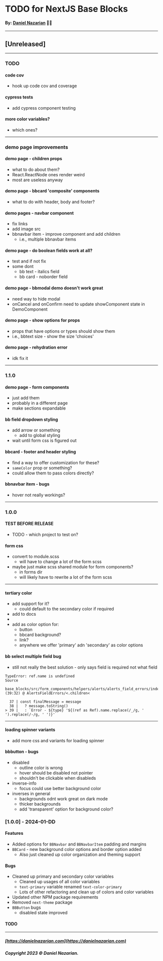 # TODO for NextJS Base Blocks
#### By: [Daniel Nazarian](https://danielnazarian) 🐧👹

-------------------------------------------------------
## [Unreleased]
------

### TODO

#### code cov
- hook up code cov and coverage


#### cypress tests
- add cypress component testing


#### more color variables?
- which ones?


----
### demo page improvements


#### demo page - children props
- what to do about them?
- React.ReactNode ones render weird
- most are useless anyway


#### demo page - bbcard 'composite' components
- what to do with header, body and footer?


#### demo pages - navbar component
- fix links
- add image src
- bbnavbar item - improve component and add children
  - i.e., multiple bbnavbar items


#### demo page - do boolean fields work at all?
- test and if not fix
- some dont
  - bb text - italics field
  - bb card - noborder field


#### demo page - bbmodal demo doesn't work great
- need way to hide modal
- onCancel and onConfirm need to update showComponent state in DemoComponent



#### demo page - show options for props
- props that have options or types should show them
- i.e., bbtext size - show the size 'choices'


#### demo page - rehydration error
- idk fix it



----
### 1.1.0


#### demo page - form components
- just add them
- probably in a different page
- make sections expandable


#### bb field dropdown styling
- add arrow or something
  - add to global styling
- wait until form css is figured out


#### bbcard - footer and header styling
- find a way to offer customization for these?
- `sameColor` prop or something?
- could allow them to pass colors directly?



#### bbnavbar item - bugs
- hover not really workings?


----
### 1.0.0


#### TEST BEFORE RELEASE
- TODO - which project to test on?


#### form css
- convert to module.scss
  - will have to change a lot of the form scss
- maybe just make scss shared module for form components?
  - in forms dir
  - will likely have to rewrite a lot of the form scss


----

#### tertiary color
- add support for it?
  - could default to the secondary color if required
- add to docs
-
- add as color option for:
  - button
  - bbcard background?
  - link?
  - anywhere we offer 'primary' adn 'secondary' as color options



#### bb select multiple field bug
- still not really the best solution - only says field is required not what field

```
TypeError: ref.name is undefined
Source

base_blocks/src/form_components/helpers/alerts/alerts_field_errors/index.tsx (39:32) @ AlertsFieldErrors/<.children<

  37 | const finalMessage = message
  38 |   ? message.toString()
> 39 |   : `Error - ${type} '${(ref as Ref).name.replace(/_/g, ' ').replace(/-/g, ' ')}'
```

---


#### loading spinner variants
- add more css and variants for loading spinner



#### bbbutton - bugs
- disabled
  - outline color is wrong
  - hover should be disabled not pointer
  - shouldn't be clickable when disableds
- inverse-info
  - focus could use better background color
- inverses in general
  - backgrounds odnt work great on dark mode
  - thicker backgrounds
  - add 'transparent' option for background color?




### [1.0.0] - 2024-01-DD
#### Features
- Added options for `BBNavbar` and `BBNavbarItem` padding and margins
- `BBCard` - new background color options and border option added
  - Also just cleaned up color organization and theming support
#### Bugs
- Cleaned up primary and secondary color variables
  - Cleaned up usages of all color variables
  - `text-primary` variable renamed `text-color-primary`
  - Lots of other refactoring and clean up of colors and color variables
- Updated other NPM package requirements
- Removed `next-theme` package
- `BBButton` bugs
  - disabled state improved
#### TODO

-------------------------------------------------------

##### [https://danielnazarian.com](https://danielnazarian.com)
##### Copyright 2023 © Daniel Nazarian.
